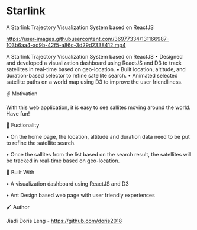 # Starlink

A Starlink Trajectory Visualization System based on ReactJS

https://user-images.githubusercontent.com/36977334/131166987-103b6aa4-ad9b-42f5-a86c-3d29d2338412.mp4


A Starlink Trajectory Visualization System based on ReactJS
•	Designed and developed a visualization dashboard using ReactJS and D3 to track satellites in real-time based on geo-location.
•	Built location, altitude, and duration-based selector to refine satellite search.
•	Animated selected satellite paths on a world map using D3 to improve the user friendliness.



✌️ Motivation

With this web application, it is easy to see sallites moving around the world. Have fun!



💎 Fuctionality

•	On the home page, the location, altitude and duration data need to be put to refine the satellite search.

•	Once the sallites from the list based on the search result, the satellites will be tracked in real-time based on geo-location.



🌠 Built With

•	A visualization dashboard using ReactJS and D3

•	Ant Design based web page with user friendly experiences



🖌 Author

Jiadi Doris Leng - https://github.com/doris2018

